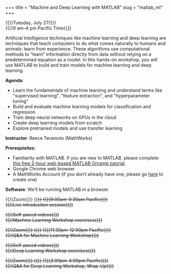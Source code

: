 +++
title = "Machine and Deep Learning with MATLAB"
slug = "matlab_ml"
+++

{{<cor>}}Tuesday, July 27{{</cor>}}\
{{<cgr>}}9 am–4 pm Pacific Time{{</cgr>}}

Artificial Intelligence techniques like machine learning and deep learning are techniques that teach computers to do
what comes naturally to humans and animals: learn from experience. These algorithms use computational methods to “learn”
information directly from data without relying on a predetermined equation as a model. In this hands-on workshop, you
will use MATLAB to build and train models for machine learning and deep learning.

**Agenda**:

- Learn the fundamentals of machine learning and understand terms like "supervised learning", "feature extraction", and
  "hyperparameter tuning"
- Build and evaluate machine learning models for classification and regression
- Train deep neural networks on GPUs in the cloud
- Create deep learning models from scratch
- Explore pretrained models and use transfer learning

**Instructor**: Reece Teramoto (MathWorks)

**Prerequisites**:

- Familiarity with MATLAB. If you are new to MATLAB, please complete
  [this free 2-hour web-based MATLAB Onramp tutorial](https://www.mathworks.com/learn/tutorials/matlab-onramp.html).
- Google Chrome web browser
- A MathWorks Account (if you don’t already have one, please go [here](https://www.mathworks.com/login) to create one)


**Software**: We’ll be running MATLAB in a browser.

{{<cor>}}Zoom{{</cor>}} {{<s>}} {{<cgr>}}9:00am-9:30am Pacific{{</cgr>}} \
{{<nolinktitle>}}Live introduction session{{</nolinktitle>}}

{{<cbr>}}Self-paced videos{{</cbr>}} \
{{<nolinktitle>}}Machine Learning Workshop exercises{{</nolinktitle>}}

{{<cor>}}Zoom{{</cor>}} {{<s>}} {{<cgr>}}11:30pm-12:00pm Pacific{{</cgr>}} \
{{<nolinktitle>}}Q&A for Machine Learning Workshop{{</nolinktitle>}}

{{<cbr>}}Self-paced videos{{</cbr>}} \
{{<nolinktitle>}}Deep Learning Workshop exercises{{</nolinktitle>}}

{{<cor>}}Zoom{{</cor>}} {{<s>}} {{<cgr>}}3:00pm-4:00pm Pacific{{</cgr>}} \
{{<nolinktitle>}}Q&A for Deep Learning Workshop, Wrap-Up{{</nolinktitle>}}
